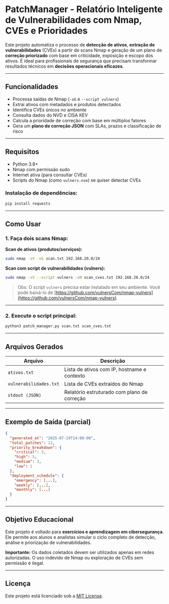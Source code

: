 # PatchManager - Relatório Inteligente de Vulnerabilidades com Nmap, CVEs e Prioridades

Este projeto automatiza o processo de **detecção de ativos**, **extração de vulnerabilidades** (CVEs) a partir de scans Nmap e geração de um plano de **correção priorizado** com base em criticidade, exposição e escopo dos ativos. É ideal para profissionais de segurança que precisam transformar resultados técnicos em **decisões operacionais eficazes**.

---

## Funcionalidades

- Processa saídas de Nmap (`-oG` e `--script vulners`)
- Extrai ativos com metadados e produtos detectados
- Identifica CVEs únicos no ambiente
- Consulta dados do NVD e CISA KEV
- Calcula a prioridade de correção com base em múltiplos fatores
- Gera um **plano de correção JSON** com SLAs, prazos e classificação de risco

---

## Requisitos

- Python 3.8+
- Nmap com permissão sudo
- Internet ativa (para consultar CVEs)
- Scripts do Nmap (como `vulners.nse`) se quiser detectar CVEs

### Instalação de dependências:

```bash
pip install requests
````

---

## Como Usar

### 1. Faça dois scans Nmap:

**Scan de ativos (produtos/serviços):**

```bash
sudo nmap -sV -oG scan.txt 192.168.20.0/24
```

**Scan com script de vulnerabilidades (vulners):**

```bash
sudo nmap -sV --script vulners -oN scan_cves.txt 192.168.20.0/24
```

> Obs: O script `vulners` precisa estar instalado em seu ambiente. Você pode baixá-lo de [https://github.com/vulnersCom/nmap-vulners](https://github.com/vulnersCom/nmap-vulners).

---

### 2. Execute o script principal:

```bash
python3 patch_manager.py scan.txt scan_cves.txt
```

---

## Arquivos Gerados

| Arquivo                | Descrição                                   |
| ---------------------- | ------------------------------------------- |
| `ativos.txt`           | Lista de ativos com IP, hostname e contexto |
| `vulnerabilidades.txt` | Lista de CVEs extraídos do Nmap             |
| `stdout (JSON)`        | Relatório estruturado com plano de correção |

---

## Exemplo de Saída (parcial)

```json
{
  "generated_at": "2025-07-29T14:00:00",
  "total_patches": 12,
  "priority_breakdown": {
    "critical": 3,
    "high": 5,
    "medium": 3,
    "low": 1
  },
  "deployment_schedule": {
    "emergency": [...],
    "weekly": [...],
    "monthly": [...]
  }
}
```

---

## Objetivo Educacional

Este projeto é voltado para **exercícios e aprendizagem em cibersegurança**. Ele permite aos alunos e analistas simular o ciclo completo de detecção, análise e priorização de vulnerabilidades.

**Importante:** Os dados coletados devem ser utilizados apenas em redes autorizadas. O uso indevido de Nmap ou exploração de CVEs sem permissão é ilegal.

---

## Licença

Este projeto está licenciado sob a [MIT License](LICENSE).
